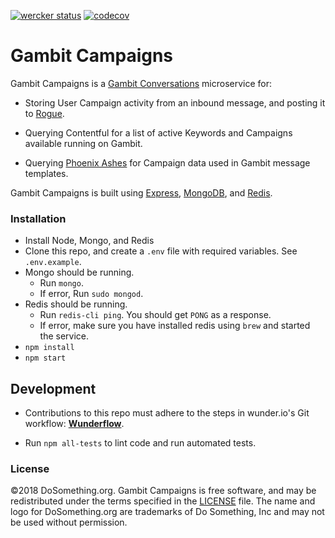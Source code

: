 [![wercker status](https://app.wercker.com/status/3e08a89169eeafef8ec020a9ceafe204/s/master "wercker status")](https://app.wercker.com/project/byKey/3e08a89169eeafef8ec020a9ceafe204) [![codecov](https://codecov.io/gh/DoSomething/gambit-campaigns/branch/master/graph/badge.svg)](https://codecov.io/gh/DoSomething/gambit-campaigns)

# Gambit Campaigns

Gambit Campaigns is a [Gambit Conversations](https://github.com/dosomething/gambit-conversations) microservice for:

* Storing User Campaign activity from an inbound message, and posting it to [Rogue](https://github.com/dosomething/gambit-campaigns/wiki/rogue).

* Querying Contentful for a list of active Keywords and Campaigns available running on Gambit.

* Querying [Phoenix Ashes](https://github.com/DoSomething/gambit-campaigns/wiki/Admin#available-variables) for Campaign data used in Gambit message templates.


Gambit Campaigns is built using [Express](http://expressjs.com/), [MongoDB](https://www.mongodb.com), and [Redis](https://redis.io/).


### Installation

* Install Node, Mongo, and Redis
* Clone this repo, and create a `.env` file with required variables. See `.env.example`.
* Mongo should be running.
  * Run `mongo`.
  * If error, Run `sudo mongod`.
* Redis should be running.
  * Run `redis-cli ping`. You should get `PONG` as a response.
  * If error, make sure you have installed redis using `brew` and started the service.
* `npm install`
* `npm start`

## Development
* Contributions to this repo must adhere to the steps in wunder.io's Git workflow:  **[Wunderflow](http://wunderflow.wunder.io/)**.

* Run `npm all-tests` to lint code and run automated tests.


### License
&copy;2018 DoSomething.org. Gambit Campaigns is free software, and may be redistributed under the terms specified
in the [LICENSE](https://github.com/DoSomething/gambit-campaigns/blob/dev/LICENSE) file. The name and logo for
DoSomething.org are trademarks of Do Something, Inc and may not be used without permission.
